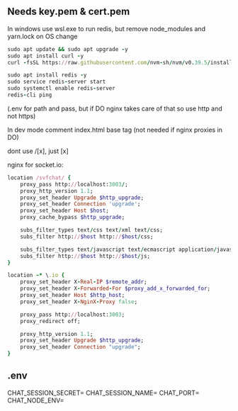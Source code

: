 ## Needs key.pem & cert.pem

In windows use wsl.exe to run redis, but remove node_modules and yarn.lock on OS change

```ruby
sudo apt update && sudo apt upgrade -y
sudo apt install curl -y
curl -fsSL https://raw.githubusercontent.com/nvm-sh/nvm/v0.39.5/install.sh | bash

sudo apt install redis -y
sudo service redis-server start
sudo systemctl enable redis-server
redis-cli ping
```

(.env for path and pass, but if DO nginx takes care of that so use http and not https)

In dev mode comment index.html base tag (not needed if nginx proxies in DO)

<link> <form> dont use /[x], just [x]

nginx for socket.io:

```ruby
location /svfchat/ {
    proxy_pass http://localhost:3003/;
    proxy_http_version 1.1;
    proxy_set_header Upgrade $http_upgrade;
    proxy_set_header Connection 'upgrade';
    proxy_set_header Host $host;
    proxy_cache_bypass $http_upgrade;

    subs_filter_types text/css text/xml text/css;
    subs_filter http://$host http://$host/css;

    subs_filter_types text/javascript text/ecmascript application/javascript;
    subs_filter http://$host http://$host/js;
}

location ~* \.io {
    proxy_set_header X-Real-IP $remote_addr;
    proxy_set_header X-Forwarded-For $proxy_add_x_forwarded_for;
    proxy_set_header Host $http_host;
    proxy_set_header X-NginX-Proxy false;

    proxy_pass http://localhost:3003;
    proxy_redirect off;

    proxy_http_version 1.1;
    proxy_set_header Upgrade $http_upgrade;
    proxy_set_header Connection "upgrade";
}
```

## .env

CHAT_SESSION_SECRET=
CHAT_SESSION_NAME=
CHAT_PORT=
CHAT_NODE_ENV=